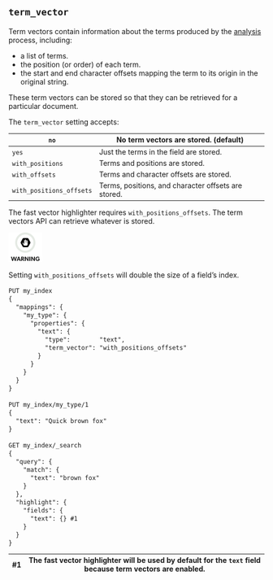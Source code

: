 ## `term_vector`

Term vectors contain information about the terms produced by the [analysis](analysis.html) process, including:

  * a list of terms. 
  * the position (or order) of each term. 
  * the start and end character offsets mapping the term to its origin in the original string. 



These term vectors can be stored so that they can be retrieved for a particular document.

The `term_vector` setting accepts:

`no`| No term vectors are stored. (default)     
---|---    
`yes`| Just the terms in the field are stored.     
`with_positions`| Terms and positions are stored.     
`with_offsets`| Terms and character offsets are stored.     
`with_positions_offsets`| Terms, positions, and character offsets are stored.   
  
The fast vector highlighter requires `with_positions_offsets`. The term vectors API can retrieve whatever is stored.

![Warning](images/icons/warning.png)

Setting `with_positions_offsets` will double the size of a field’s index.
    
    
    PUT my_index
    {
      "mappings": {
        "my_type": {
          "properties": {
            "text": {
              "type":        "text",
              "term_vector": "with_positions_offsets"
            }
          }
        }
      }
    }
    
    PUT my_index/my_type/1
    {
      "text": "Quick brown fox"
    }
    
    GET my_index/_search
    {
      "query": {
        "match": {
          "text": "brown fox"
        }
      },
      "highlight": {
        "fields": {
          "text": {} #1
        }
      }
    }

#1| The fast vector highlighter will be used by default for the `text` field because term vectors are enabled.     
---|---
